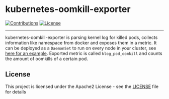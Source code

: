 # kubernetes-oomkill-exporter

[![Contributions](https://img.shields.io/badge/contributions-welcome-brightgreen.svg)](https://github.com/sapcc/kubernetes-oomkill-exporter)
[![License](https://img.shields.io/badge/license-Apache-blue.svg)](http://www.apache.org/licenses/LICENSE-2.0.txt)

----

kubernetes-oomkill-exporter is parsing kernel log for killed pods, collects information like namespace from docker and exposes them in a metric. It can be deployed as a `DaemonSet` to run on every node in your cluster, see [here for an example](yaml/oomkill-exporter.yaml). Exported metric is called `klog_pod_oomkill` and counts the amount of oomkills of a certain pod.



## License
This project is licensed under the Apache2 License - see the [LICENSE](LICENSE) file for details
